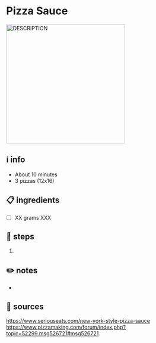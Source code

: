 # Pizza Sauce  
<img src="URL" alt="DESCRIPTION" width="320"/>

## ℹ️ info  
* About 10 minutes  
* 3 pizzas (12x16)  

## 📋 ingredients  
- [ ] XX	grams	XXX

## 🔪 steps  
1. 

## ✏️ notes  
* 

## 🔗 sources  
https://www.seriouseats.com/new-york-style-pizza-sauce  
https://www.pizzamaking.com/forum/index.php?topic=52299.msg526721#msg526721  
